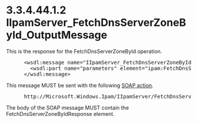 <html dir="LTR" xmlns:mshelp="http://msdn.microsoft.com/mshelp" xmlns:ddue="http://ddue.schemas.microsoft.com/authoring/2003/5" xmlns:xlink="http://www.w3.org/1999/xlink" xmlns:tool="http://www.microsoft.com/tooltip">
 <body>
 <div id="header">
 <h1 class="heading">3.3.4.44.1.2 IIpamServer_FetchDnsServerZoneById_OutputMessage</h1>
 </div>
 <div id="mainSection">
 <div id="mainBody">
 <div id="allHistory" class="saveHistory"></div>
 <div id="sectionSection0" class="section" name="collapseableSection">
 

<p>This is the response for the FetchDnsServerZoneById
operation.</p>

<dl>
<dd>
<div><pre> &lt;wsdl:message name=&quot;IIpamServer_FetchDnsServerZoneById_OutputMessage&quot;&gt;
   &lt;wsdl:part name=&quot;parameters&quot; element=&quot;ipam:FetchDnsServerZoneByIdResponse&quot; /&gt;
 &lt;/wsdl:message&gt;
</pre></div>
</dd></dl>

<p>This message MUST be sent with the following <a href="21b4a631-8f28-420f-822f-c5f879d5046e.md#gt_c1358651-96c1-4ce0-8e1f-b0b7a94145e3">SOAP action</a>.</p>

<dl>
<dd>
<div><pre> http://Microsoft.Windows.Ipam/IIpamServer/FetchDnsServerZoneByIdResponse
</pre></div>
</dd></dl>

<p>The body of the SOAP message MUST contain the
FetchDnsServerZoneByIdResponse element.</p>


 </div>
 </div>
 </div>
 </body>
</html>